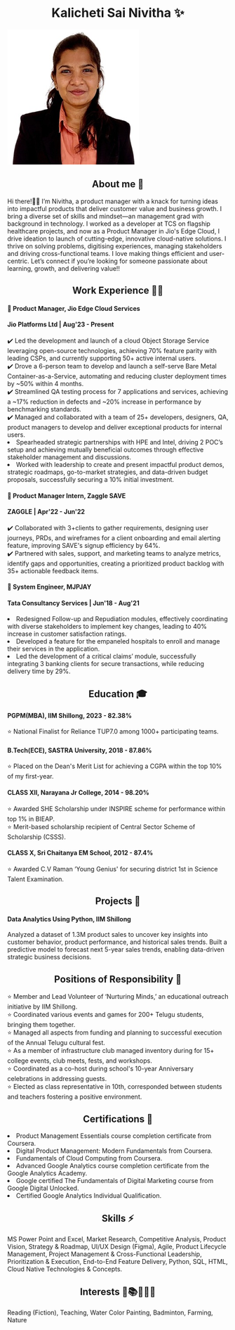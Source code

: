 <h1 align="center"> Kalicheti Sai Nivitha ✨</h1>

![screenshot](pictures/image.jpeg)


<h2 align="center"> About me 💫</h2>
Hi there!👋🏻 I’m Nivitha, a product manager with a knack for turning ideas into impactful products that deliver customer value and business growth. I bring a diverse set of skills and mindset—an management grad with background in technology. I worked as a developer at TCS on flagship healthcare projects, and now as a Product Manager in Jio's Edge Cloud, I drive ideation to launch of cutting-edge, innovative cloud-native solutions. 
I thrive on solving problems, digitising experiences, managing stakeholders and driving cross-functional teams. I love making things efficient and user-centric. Let’s connect if you’re looking for someone passionate about learning, growth, and delivering value!!

 
<h2 align="center"> Work Experience 👩‍💻</h2>

#### 🚀 Product Manager, Jio Edge Cloud Services                                    
<h4 align="left"> Jio Platforms Ltd | Aug'23 - Present</h4>
✔️ Led the development and launch of a cloud Object Storage Service leveraging open-source technologies, achieving 70% feature parity with leading CSPs, and currently supporting 50+ active internal users.<br>
✔️ Drove a 6-person team to develop and launch a self-serve Bare Metal Container-as-a-Service, automating and reducing cluster deployment times by ~50% within 4 months.<br>
✔️ Streamlined QA testing process for 7 applications and services, achieving a ~17% reduction in defects and ~20% increase in performance by benchmarking standards.<br>
✔️ Managed and collaborated with a team of 25+ developers, designers, QA, product managers to develop and deliver exceptional products for internal users.<br>
<li>Spearheaded strategic partnerships with HPE and Intel, driving 2 POC’s setup and achieving mutually beneficial outcomes through effective stakeholder management and discussions.</li>
<li>Worked with leadership to create and present impactful product demos, strategic roadmaps, go-to-market strategies, and data-driven budget proposals, successfully securing a 10% initial investment.</li>

#### 🚀 Product Manager Intern, Zaggle SAVE                                                             
<h4 align="left"> ZAGGLE | Apr'22 - Jun'22</h4>
✔️ Collaborated with 3+clients to gather requirements, designing user journeys, PRDs, and wireframes for a client onboarding and email alerting feature, improving SAVE's signup efficiency by 64%.<br>
✔️ Partnered with sales, support, and marketing teams to analyze metrics, identify gaps and opportunities, creating a prioritized product backlog with 35+ actionable feedback items.<br>

#### 🚀 System Engineer, MJPJAY                                                        
<h4 align="left"> Tata Consultancy Services | Jun'18 - Aug'21</h4>
<li>Redesigned Follow-up and Repudiation modules, effectively coordinating with diverse stakeholders to implement key changes, leading to 40% increase in customer satisfaction ratings.</li>
<li>Developed a feature for the empaneled hospitals to enroll and manage their services in the application.</li>
<li>Led the development of a critical claims’ module, successfully integrating 3 banking clients for secure transactions, while reducing delivery time by 29%.</li>


<h2 align="center"> Education 🎓</h2>

#### PGPM(MBA), IIM Shillong, 2023 - 82.38%
⭐ National Finalist for Reliance TUP7.0 among 1000+ participating teams.<br>
	 
#### B.Tech(ECE), SASTRA University, 2018 - 87.86%	 
⭐ Placed on the Dean's Merit List for achieving a CGPA within the top 10% of my first-year.<br>

#### CLASS XII, Narayana Jr College, 2014 - 98.20%
⭐ Awarded SHE Scholarship under INSPIRE scheme for performance within top 1% in BIEAP.<br>
⭐ Merit-based scholarship recipient of Central Sector Scheme of Scholarship (CSSS).<br>

#### CLASS X, Sri Chaitanya EM School, 2012 - 87.4%	
⭐ Awarded C.V Raman ‘Young Genius' for securing district 1st in Science Talent Examination.</li>


<h2 align="center"> Projects 📑</h2>

#### Data Analytics Using Python, IIM Shillong
Analyzed a dataset of 1.3M product sales to uncover key insights into customer behavior, product performance, and historical sales trends. Built a predictive model to forecast next 5-year sales trends, enabling data-driven strategic business decisions.

<h2 align="center"> Positions of Responsibility 🌈</h2>
⭐ Member and Lead Volunteer of ‘Nurturing Minds,’ an educational outreach initiative by IIM Shillong.<br>
⭐ Coordinated various events and games for 200+ Telugu students, bringing them together.<br>
⭐ Managed all aspects from funding and planning to successful execution of the Annual Telugu cultural fest.<br>
⭐ As a member of infrastructure club managed inventory during for 15+ college events, club meets, fests, and workshops.<br>
⭐ Coordinated as a co-host during school's 10-year Anniversary celebrations in addressing guests.<br>
⭐ Elected as class representative in 10th, corresponded between students and teachers fostering a positive environment.<br>

<h2 align="center"> Certifications 🔖</h2>
<li>Product Management Essentials course completion certificate from Coursera.</li>
<li>Digital Product Management: Modern Fundamentals from Coursera.</li>
<li>Fundamentals of Cloud Computing from Coursera.</li>
<li>Advanced Google Analytics course completion certificate from the Google Analytics Academy.</li>
<li>Google certified The Fundamentals of Digital Marketing course from Google Digital Unlocked.</li>
<li>Certified Google Analytics Individual Qualification.</li>


<h2 align="center"> Skills ⚡</h2>
MS Power Point and Excel, Market Research, Competitive Analysis, Product Vision, Strategy & Roadmap, UI/UX Design (Figma), Agile, Product Lifecycle Management, Project Management & Cross-Functional Leadership, Prioritization & Execution, End-to-End Feature Delivery, Python, SQL, HTML, Cloud Native Technologies & Concepts. 


<h2 align="center"> Interests 💖📚🎨🏸🌾</h2>
Reading (Fiction), Teaching, Water Color Painting, Badminton, Farming, Nature

